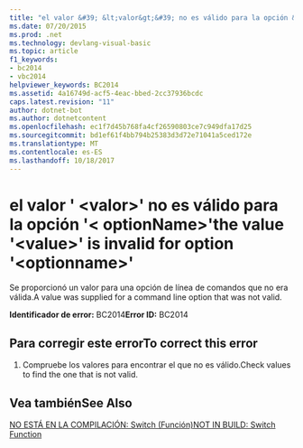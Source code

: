 ```yaml
---
title: "el valor &#39; &lt;valor&gt;&#39; no es válido para la opción &#39;&lt; optionName&gt;&#39;"
ms.date: 07/20/2015
ms.prod: .net
ms.technology: devlang-visual-basic
ms.topic: article
f1_keywords:
- bc2014
- vbc2014
helpviewer_keywords: BC2014
ms.assetid: 4a16749d-acf5-4eac-bbed-2cc37936bcdc
caps.latest.revision: "11"
author: dotnet-bot
ms.author: dotnetcontent
ms.openlocfilehash: ec1f7d45b768fa4cf26590803ce7c949dfa17d25
ms.sourcegitcommit: bd1ef61f4bb794b25383d3d72e71041a5ced172e
ms.translationtype: MT
ms.contentlocale: es-ES
ms.lasthandoff: 10/18/2017
---
```

# <a name="the-value-39ltvaluegt39-is-invalid-for-option-39ltoptionnamegt39"></a><span data-ttu-id="52c55-102">el valor &#39; &lt;valor&gt;&#39; no es válido para la opción &#39;&lt; optionName&gt;&#39;</span><span class="sxs-lookup"><span data-stu-id="52c55-102">the value &#39;&lt;value&gt;&#39; is invalid for option &#39;&lt;optionname&gt;&#39;</span></span>
<span data-ttu-id="52c55-103">Se proporcionó un valor para una opción de línea de comandos que no era válida.</span><span class="sxs-lookup"><span data-stu-id="52c55-103">A value was supplied for a command line option that was not valid.</span></span>  
  
 <span data-ttu-id="52c55-104">**Identificador de error:** BC2014</span><span class="sxs-lookup"><span data-stu-id="52c55-104">**Error ID:** BC2014</span></span>  
  
## <a name="to-correct-this-error"></a><span data-ttu-id="52c55-105">Para corregir este error</span><span class="sxs-lookup"><span data-stu-id="52c55-105">To correct this error</span></span>  
  
1.  <span data-ttu-id="52c55-106">Compruebe los valores para encontrar el que no es válido.</span><span class="sxs-lookup"><span data-stu-id="52c55-106">Check values to find the one that is not valid.</span></span>  
  
## <a name="see-also"></a><span data-ttu-id="52c55-107">Vea también</span><span class="sxs-lookup"><span data-stu-id="52c55-107">See Also</span></span>  
 [<span data-ttu-id="52c55-108">NO ESTÁ EN LA COMPILACIÓN: Switch (Función)</span><span class="sxs-lookup"><span data-stu-id="52c55-108">NOT IN BUILD: Switch Function</span></span>](http://msdn.microsoft.com/en-us/8320196c-ad40-49d5-a9b8-d1af5dab652f)
